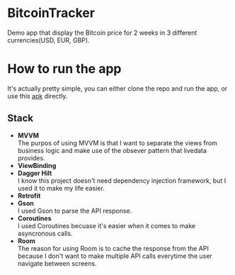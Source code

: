 # BitcoinTracker
Demo app that display the Bitcoin price for 2 weeks in 3 different currencies(USD, EUR, GBP).

# How to run the app
It's actually pretty simple, you can either clone the repo and run the app, or use this [apk](https://drive.google.com/file/d/1MlLtononk2Pz1jshXwtHiA8y3a7zYN_2/view?usp=sharing) directly.

## Stack
- **MVVM**\
  The purpos of using MVVM is that I want to separate the views from business logic and make use of the obsever pattern that livedata provides.
- **ViewBinding**
- **Dagger Hilt**\
  I know this project doesn't need dependency injection framework, but I used it to make my life easier.
- **Retrofit**
- **Gson**\
  I used Gson to parse the API response.
- **Coroutines**\
  I used Coroutines becuase it's easier when it comes to make asyncronous calls.
- **Room**\
  The reason for using Room is to cache the response from the API because I don't want to make multiple API calls everytime the user navigate between screens.
